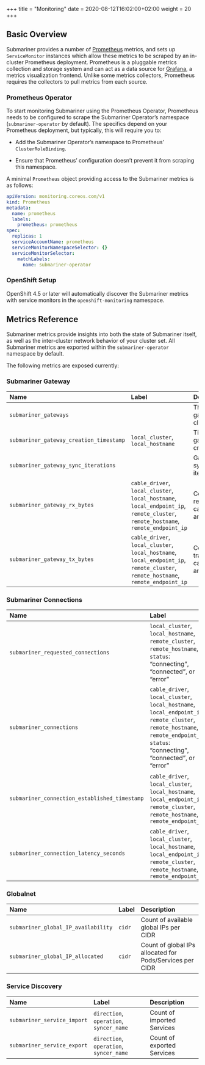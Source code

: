+++
title = "Monitoring"
date = 2020-08-12T16:02:00+02:00
weight = 20
+++

## Basic Overview

Submariner provides a number of [Prometheus](https://prometheus.io/) metrics, and sets up `ServiceMonitor` instances which allow these
metrics to be scraped by an in-cluster Prometheus deployment. Prometheus is a pluggable metrics collection and storage system and can act as
a data source for [Grafana](https://grafana.com/), a metrics visualization frontend. Unlike some metrics collectors, Prometheus requires the
collectors to pull metrics from each source.

### Prometheus Operator

To start monitoring Submariner using the Prometheus Operator, Prometheus needs to be configured to scrape the Submariner Operator’s
namespace (`submariner-operator` by default). The specifics depend on your Prometheus deployment, but typically, this will require
you to:

* Add the Submariner Operator’s namespace to Prometheus’ `ClusterRoleBinding`.

* Ensure that Prometheus’ configuration doesn’t prevent it from scraping this namespace.

A minimal `Prometheus` object providing access to the Submariner metrics is as follows:

```yaml
apiVersion: monitoring.coreos.com/v1
kind: Prometheus
metadata:
  name: prometheus
  labels:
    prometheus: prometheus
spec:
  replicas: 1
  serviceAccountName: prometheus
  serviceMonitorNamespaceSelector: {}
  serviceMonitorSelector:
    matchLabels:
      name: submariner-operator
```

### OpenShift Setup

OpenShift 4.5 or later will automatically discover the Submariner metrics with service monitors in the
`openshift-monitoring` namespace.

## Metrics Reference

Submariner metrics provide insights into both the state of Submariner itself, as well as the inter-cluster network behavior of your
cluster set. All Submariner metrics are exported within the `submariner-operator` namespace by default.

The following metrics are exposed currently:

### Submariner Gateway
<!-- markdownlint-disable line-length -->
<!-- markdownlint-disable no-trailing-spaces -->
| Name                                          | Label                                                               | Description                       
|:----------------------------------------------|:--------------------------------------------------------------------|:--------------------------------------------------------------|
| `submariner_gateways`                         |                                                                     | The number of gateways in the cluster                         |
| `submariner_gateway_creation_timestamp`       | `local_cluster`, `local_hostname`                                   | Timestamp of gateway creation time                            |
| `submariner_gateway_sync_iterations`          |                                                                     | Gateway synchronization iterations                            |
| `submariner_gateway_rx_bytes`                 | `cable_driver`, `local_cluster`, `local_hostname`, `local_endpoint_ip`, `remote_cluster`, `remote_hostname`, `remote_endpoint_ip`   | Count of bytes received by cable driver and cable
| `submariner_gateway_tx_bytes`                 | `cable_driver`, `local_cluster`, `local_hostname`, `local_endpoint_ip`, `remote_cluster`, `remote_hostname`, `remote_endpoint_ip`   | Count of bytes transmitted by cable driver and cable

### Submariner Connections

| Name                                          | Label                                                               | Description
|:----------------------------------------------|:--------------------------------------------------------------------|:--------------------------------------------------------------|
| `submariner_requested_connections`            | `local_cluster`, `local_hostname`, `remote_cluster`, `remote_hostname`, `status`: “connecting”, “connected”, or “error” | The number of connections by endpoint and status
| `submariner_connections`                      | `cable_driver`, `local_cluster`, `local_hostname`, `local_endpoint_ip`, `remote_cluster`, `remote_hostname`, `remote_endpoint_ip`, `status`: “connecting”, “connected”, or “error” | The number of connections and corresponding status by cable driver and cable
| `submariner_connection_established_timestamp` | `cable_driver`, `local_cluster`, `local_hostname`, `local_endpoint_ip`, `remote_cluster`, `remote_hostname`, `remote_endpoint_ip` | Timestamp of last successful connection established by cable driver and cable
| `submariner_connection_latency_seconds`       | `cable_driver`, `local_cluster`, `local_hostname`, `local_endpoint_ip`, `remote_cluster`, `remote_hostname`, `remote_endpoint_ip` | Connection latency in seconds; last RTT, by cable driver and cable

### Globalnet

| Name                                          | Label                                                               | Description
|:----------------------------------------------|:--------------------------------------------------------------------|:--------------------------------------------------------------|
| `submariner_global_IP_availability`           | `cidr`                                                              | Count of available global IPs per CIDR
| `submariner_global_IP_allocated`              | `cidr`                                                              | Count of global IPs allocated for Pods/Services per CIDR

### Service Discovery

| Name                                          | Label                                                               | Description
|:----------------------------------------------|:--------------------------------------------------------------------|:--------------------------------------------------------------|
| `submariner_service_import`                   | `direction`, `operation`, `syncer_name`                             | Count of imported Services
| `submariner_service_export`                   | `direction`, `operation`, `syncer_name`                             | Count of exported Services
